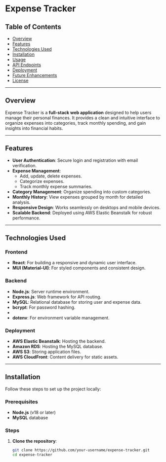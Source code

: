 # Expense Tracker

## Table of Contents
- [Overview](#overview)
- [Features](#features)
- [Technologies Used](#technologies-used)
- [Installation](#installation)
- [Usage](#usage)
- [API Endpoints](#api-endpoints)
- [Deployment](#deployment)
- [Future Enhancements](#future-enhancements)
- [License](#license)

---

## Overview
Expense Tracker is a **full-stack web application** designed to help users manage their personal finances. It provides a clean and intuitive interface to organize expenses into categories, track monthly spending, and gain insights into financial habits.

---

## Features
- **User Authentication**: Secure login and registration with email verification.
- **Expense Management**:
  - Add, update, delete expenses.
  - Categorize expenses.
  - Track monthly expense summaries.
- **Category Management**: Organize spending into custom categories.
- **Monthly History**: View expenses grouped by month for detailed analysis.
- **Responsive Design**: Works seamlessly on desktops and mobile devices.
- **Scalable Backend**: Deployed using AWS Elastic Beanstalk for robust performance.

---

## Technologies Used
### Frontend
- **React**: For building a responsive and dynamic user interface.
- **MUI (Material-UI)**: For styled components and consistent design.

### Backend
- **Node.js**: Server runtime environment.
- **Express.js**: Web framework for API routing.
- **MySQL**: Relational database for storing user and expense data.
- **bcrypt**: For password hashing.
- 
- **dotenv**: For environment variable management.

### Deployment
- **AWS Elastic Beanstalk**: Hosting the backend.
- **Amazon RDS**: Hosting the MySQL database.
- **AWS S3**: Storing application files.
- **AWS CloudFront**: Content delivery for static assets.

---

## Installation
Follow these steps to set up the project locally:

### Prerequisites
- **Node.js** (v18 or later)
- **MySQL** database

### Steps
1. **Clone the repository**:
   ```bash
   git clone https://github.com/your-username/expense-tracker.git
   cd expense-tracker
